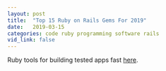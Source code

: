 ```yaml
---
layout: post
title:  "Top 15 Ruby on Rails Gems For 2019"
date:   2019-03-15
categories: code ruby programming software rails
vid_link: false
---
```


Ruby tools for building tested apps fast [here].

[here]: //www.bacancytechnology.com/blog/top-ruby-on-rails-gems-for-2019

